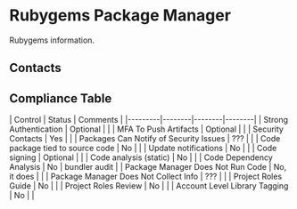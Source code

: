 # Rubygems Package Manager

Rubygems information.

## Contacts



## Compliance Table

| Control | Status | Comments |
|---------|--------|--------|--------|
| Strong Authentication | Optional |  |
| MFA To Push Artifacts | Optional |  |
| Security Contacts | Yes |  |
| Packages Can Notify of Security Issues | ??? |  |
| Code package tied to source code | No | |
| Update notifications | No |  |
| Code signing | Optional |  |
| Code analysis (static) | No |  |
| Code Dependency Analysis | No | bundler audit |
| Package Manager Does Not Run Code | No, it does |  |
| Package Manager Does Not Collect Info | ??? |  |
| Project Roles Guide | No |  |
| Project Roles Review | No | |
| Account Level Library Tagging | No |  |